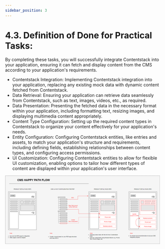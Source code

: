 ```yaml
---
sidebar_position: 3
---
```


# 4.3. Definition of Done for Practical Tasks:

By completing these tasks, you will successfully integrate Contentstack into your application, ensuring it can fetch and display content from the CMS according to your application's requirements.

- Contentstack Integration: Implementing Contentstack integration into your application, replacing any existing mock data with dynamic content fetched from Contentstack.
- Data Retrieval: Ensuring your application can retrieve data seamlessly from Contentstack, such as text, images, videos, etc., as required.
- Data Presentation: Presenting the fetched data in the necessary format within your application, including formatting text, resizing images, and displaying multimedia content appropriately.
- Content Type Configuration: Setting up the required content types in Contentstack to organize your content effectively for your application's needs.
- Entity Configuration: Configuring Contentstack entities, like entries and assets, to match your application's structure and requirements, including defining fields, establishing relationships between content types, and configuring access permissions.
- UI Customization: Configuring Contentstack entities to allow for flexible UI customization, enabling options to tailor how different types of content are displayed within your application's user interface.

![dod.png](assets/dod.png)
